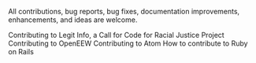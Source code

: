 All contributions, bug reports, bug fixes, documentation improvements, enhancements, and ideas are welcome.

Contributing to Legit Info, a Call for Code for Racial Justice Project
Contributing to OpenEEW
Contributing to Atom
How to contribute to Ruby on Rails

